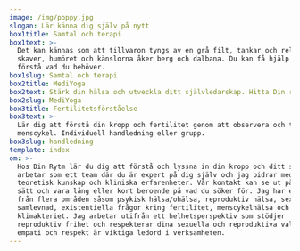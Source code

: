 ```yaml
---
image: /img/poppy.jpg
slogan: Lär känna dig själv på nytt
box1title: Samtal och terapi
box1text: >-
  Det kan kännas som att tillvaron tyngs av en grå filt, tankar och relationer
  skaver, humöret och känslorna åker berg och dalbana. Du kan få hjälp att
  förstå vad du behöver.
box1slug: Samtal och terapi
box2title: MediYoga
box2text: Stärk din hälsa och utveckla ditt självledarskap. Hitta Din rytm i livet!
box2slug: MediYoga
box3title: Fertilitetsförståelse
box3text: >-
  Lär dig att förstå din kropp och fertilitet genom att observera och tolka din
  menscykel. Individuell handledning eller grupp.
box3slug: handledning
template: index
om: >-
  Hos Din Rytm lär du dig att förstå och lyssna in din kropp och ditt sinne. Vi
  arbetar som ett team där du är expert på dig själv och jag bidrar med
  teoretisk kunskap och kliniska erfarenheter. Vår kontakt kan se ut på olika
  sätt och vara lång eller kort beroende på vad du söker för. Jag har erfarenhet
  från flera områden såsom psykisk hälsa/ohälsa, reproduktiv hälsa, sex- och
  samlevnad, existentiella frågor kring fertilitet, menscykelhälsa och hälsa i
  klimakteriet. Jag arbetar utifrån ett helhetsperspektiv som stödjer
  reproduktiv frihet och respekterar dina sexuella och reproduktiva val. Värme,
  empati och respekt är viktiga ledord i verksamheten.
---
```

